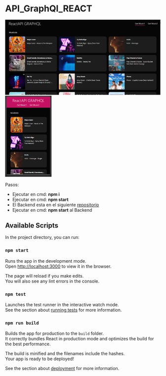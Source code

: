 # API_GraphQl_REACT
<div>
<img width="650" alt="portfolio_view" src="img/1.png">
<img width="150" alt="portfolio_view" src="img/2.png">
</div>

Pasos:
<ul>
    <li>Ejecutar en cmd: <b>npm i</b></li>
    <li>Ejecutar en cmd: <b>npm start</b></li>
    <li>El Backend esta en el siguiente <a href="https://github.com/BeatsBass/APIGraphQl">repositorio</a></li>
    <li>Ejecutar en cmd: <b>npm start</b> al Backend</li>
</ul>

## Available Scripts

In the project directory, you can run:

### `npm start`

Runs the app in the development mode.<br />
Open [http://localhost:3000](http://localhost:3000) to view it in the browser.

The page will reload if you make edits.<br />
You will also see any lint errors in the console.

### `npm test`

Launches the test runner in the interactive watch mode.<br />
See the section about [running tests](https://facebook.github.io/create-react-app/docs/running-tests) for more information.

### `npm run build`

Builds the app for production to the `build` folder.<br />
It correctly bundles React in production mode and optimizes the build for the best performance.

The build is minified and the filenames include the hashes.<br />
Your app is ready to be deployed!

See the section about [deployment](https://facebook.github.io/create-react-app/docs/deployment) for more information.